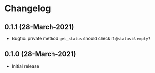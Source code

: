 # Changelog

## 0.1.1 (28-March-2021)

* Bugfix: private method `get_status` should check if `@status` is `empty?`
## 0.1.0 (28-March-2021)

* Initial release
